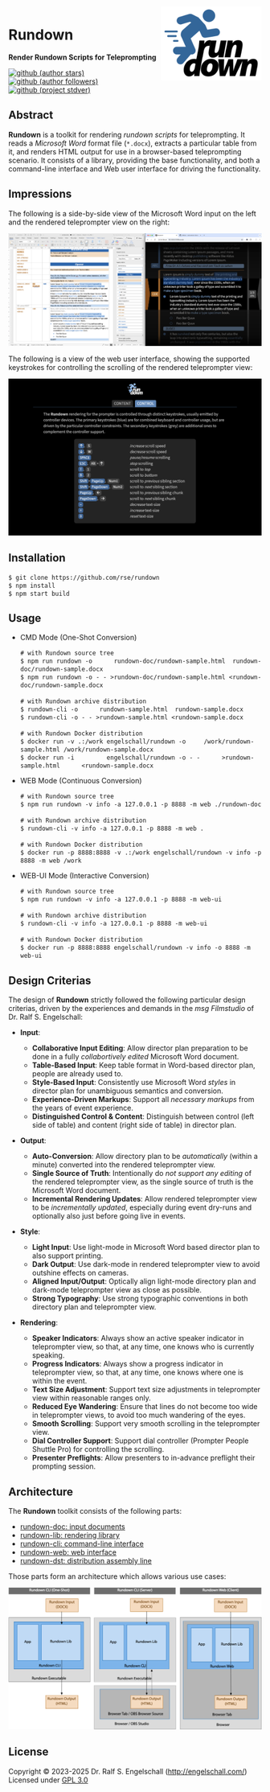 
<img src="https://raw.githubusercontent.com/rse/rundown/master/rundown-doc/rundown-logo.svg" width="200" align="right" alt=""/>

Rundown
=======

**Render Rundown Scripts for Teleprompting**

[![github (author stars)](https://img.shields.io/github/stars/rse?logo=github&label=author%20stars&color=%233377aa)](https://github.com/rse)
[![github (author followers)](https://img.shields.io/github/followers/rse?label=author%20followers&logo=github&color=%234477aa)](https://github.com/rse)
[![github (project stdver)](https://img.shields.io/github/package-json/stdver/rse/rundown?logo=github&label=project%20stdver&color=%234477aa&cacheSeconds=900)](https://github.com/rse/rundown)

Abstract
--------

**Rundown** is a toolkit for rendering *rundown scripts* for
teleprompting. It reads a *Microsoft Word* format file (`*.docx`),
extracts a particular table from it, and renders HTML output for use in
a browser-based teleprompting scenario. It consists of a library, providing
the base functionality, and both a command-line interface and Web user interface
for driving the functionality.

Impressions
-----------

The following is a side-by-side view of the Microsoft Word input on the left and
the rendered teleprompter view on the right:

![screenshot](rundown-doc/rundown-screenshot-1.png)

The following is a view of the web user interface, showing the supported keystrokes 
for controlling the scrolling of the rendered teleprompter view:

![screenshot](rundown-doc/rundown-screenshot-2.png)

Installation
------------

```
$ git clone https://github.com/rse/rundown
$ npm install
$ npm start build
```

Usage
-----

- CMD Mode (One-Shot Conversion)

    ```
    # with Rundown source tree
    $ npm run rundown -o      rundown-doc/rundown-sample.html  rundown-doc/rundown-sample.docx
    $ npm run rundown -o - - >rundown-doc/rundown-sample.html <rundown-doc/rundown-sample.docx

    # with Rundown archive distribution
    $ rundown-cli -o      rundown-sample.html  rundown-sample.docx
    $ rundown-cli -o - - >rundown-sample.html <rundown-sample.docx

    # with Rundown Docker distribution
    $ docker run -v .:/work engelschall/rundown -o     /work/rundown-sample.html /work/rundown-sample.docx
    $ docker run -i         engelschall/rundown -o - -      >rundown-sample.html      <rundown-sample.docx
    ```

- WEB Mode (Continuous Conversion)

    ```
    # with Rundown source tree
    $ npm run rundown -v info -a 127.0.0.1 -p 8888 -m web ./rundown-doc

    # with Rundown archive distribution
    $ rundown-cli -v info -a 127.0.0.1 -p 8888 -m web .

    # with Rundown Docker distribution
    $ docker run -p 8888:8888 -v .:/work engelschall/rundown -v info -p 8888 -m web /work
    ```

- WEB-UI Mode (Interactive Conversion)

    ```
    # with Rundown source tree
    $ npm run rundown -v info -a 127.0.0.1 -p 8888 -m web-ui

    # with Rundown archive distribution
    $ rundown-cli -v info -a 127.0.0.1 -p 8888 -m web-ui

    # with Rundown Docker distribution
    $ docker run -p 8888:8888 engelschall/rundown -v info -o 8888 -m web-ui
    ```

Design Criterias
----------------

The design of **Rundown** strictly followed the following particular design criterias, driven by
the experiences and demands in the *msg Filmstudio* of Dr. Ralf S. Engelschall:

- **Input**:
    - **Collaborative Input Editing**:
      Allow director plan preparation to be done in a fully
      *collabortively edited* Microsoft Word document.
    - **Table-Based Input**:
      Keep table format in Word-based director plan, people are already used to.
    - **Style-Based Input**:
      Consistently use Microsoft Word *styles* in director plan for
      unambiguous semantics and conversion.
    - **Experience-Driven Markups**:
      Support all *necessary markups* from the years of event experience.
    - **Distinguished Control & Content**:
      Distinguish between control (left side of table) and content
      (right side of table) in director plan.

- **Output**:
    - **Auto-Conversion**:
      Allow directory plan to be *automatically* (within a minute)
      converted into the rendered teleprompter view.
    - **Single Source of Truth**:
      Intentionally do *not support any editing* of the rendered
      teleprompter view, as the single source of truth is the Microsoft Word document.
    - **Incremental Rendering Updates**:
      Allow rendered teleprompter view to be *incrementally updated*,
      especially during event dry-runs and optionally also just before going
      live in events.

- **Style**:
    - **Light Input**:
      Use light-mode in Microsoft Word based director plan to also support printing.
    - **Dark Output**:
      Use dark-mode in rendered teleprompter view to avoid outshine effects on cameras.
    - **Aligned Input/Output**:
      Optically align light-mode directory plan and dark-mode
      teleprompter view as close as possible.
    - **Strong Typography**:
      Use strong typographic conventions in both directory plan and teleprompter view.

- **Rendering**:
    - **Speaker Indicators**:
      Always show an active speaker indicator in teleprompter view, so
      that, at any time, one knows who is currently speaking.
    - **Progress Indicators**:
      Always show a progress indicator in teleprompter view,
      so that, at any time, one knows where one is within the event.
    - **Text Size Adjustment**:
      Support text size adjustments in teleprompter view within reasonable ranges only.
    - **Reduced Eye Wandering**:
      Ensure that lines do not become too wide in teleprompter views,
      to avoid too much wandering of the eyes.
    - **Smooth Scrolling**:
      Support very smooth scrolling in the teleprompter view.
    - **Dial Controller Support**:
      Support dial controller (Prompter People Shuttle Pro) for controlling the scrolling.
    - **Presenter Preflights**:
      Allow presenters to in-advance preflight their prompting session.

Architecture
------------

The **Rundown** toolkit consists of the following parts:

- [rundown-doc: input documents](rundown-doc/)
- [rundown-lib: rendering library](rundown-lib/)
- [rundown-cli: command-line interface](rundown-cli/)
- [rundown-web: web interface](rundown-web/)
- [rundown-dst: distribution assembly line](rundown-dst/)

Those parts form an architecture which allows various use cases:

![screenshot](rundown-doc/rundown-architecture.png)

License
-------

Copyright &copy; 2023-2025 Dr. Ralf S. Engelschall (http://engelschall.com/)<br/>
Licensed under [GPL 3.0](https://spdx.org/licenses/GPL-3.0-only)

